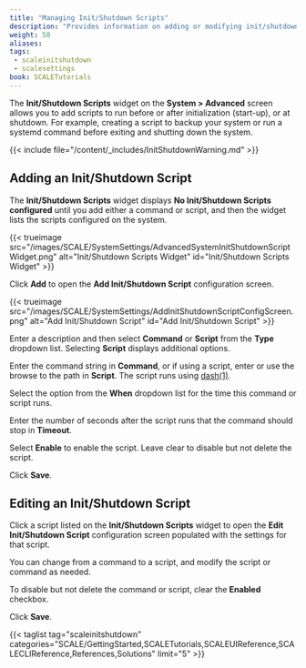 ```yaml
---
title: "Managing Init/Shutdown Scripts"
description: "Provides information on adding or modifying init/shutdown scripts in TrueNAS SCALE."
weight: 50
aliases:
tags:
 - scaleinitshutdown
 - scalesettings
book: SCALETutorials
---
```


The **Init/Shutdown Scripts** widget on the **System > Advanced** screen allows you to add scripts to run before or after initialization (start-up), or at shutdown. For example, creating a script to backup your system or run a systemd command before exiting and shutting down the system.

{{< include file="/content/_includes/InitShutdownWarning.md" >}}

## Adding an Init/Shutdown Script

The **Init/Shutdown Scripts** widget displays **No Init/Shutdown Scripts configured** until you add either a command or script, and then the widget lists the scripts configured on the system.

{{< trueimage src="/images/SCALE/SystemSettings/AdvancedSystemInitShutdownScriptWidget.png" alt="Init/Shutdown Scripts Widget" id="Init/Shutdown Scripts Widget" >}}

Click **Add** to open the **Add Init/Shutdown Script** configuration screen.

{{< trueimage src="/images/SCALE/SystemSettings/AddInitShutdownScriptConfigScreen.png" alt="Add Init/Shutdown Script" id="Add Init/Shutdown Script" >}}

Enter a description and then select **Command** or **Script** from the **Type** dropdown list. Selecting **Script** displays additional options.

Enter the command string in **Command**, or if using a script, enter or use the browse to the path in **Script**. The script runs using [dash(1)](https://manpages.debian.org/testing/dash/sh.1.en.html "dash(1) Page").

Select the option from the **When** dropdown list for the time this command or script runs.

Enter the number of seconds after the script runs that the command should stop in **Timeout**.

Select **Enable** to enable the script. Leave clear to disable but not delete the script.

Click **Save**.

## Editing an Init/Shutdown Script

Click a script listed on the **Init/Shutdown Scripts** widget to open the **Edit Init/Shutdown Script** configuration screen populated with the settings for that script.

You can change from a command to a script, and modify the script or command as needed.

To disable but not delete the command or script, clear the **Enabled** checkbox.

Click **Save**.

{{< taglist tag="scaleinitshutdown" categories="SCALE/GettingStarted,SCALETutorials,SCALEUIReference,SCALECLIReference,References,Solutions" limit="5" >}}
